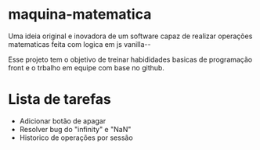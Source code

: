 # maquina-matematica
Uma ideia original e inovadora de um software capaz de realizar operações matematicas feita com logica em js vanilla--

Esse projeto tem o objetivo de treinar habididades basicas de programação front e o trbalho em equipe com base no github.

# Lista de tarefas

<ul>
  <li>Adicionar botão de apagar</li>
  <li>Resolver bug do "infinity" e "NaN"</li>
  <li>Historico de operações por sessão</li>
</ul>
